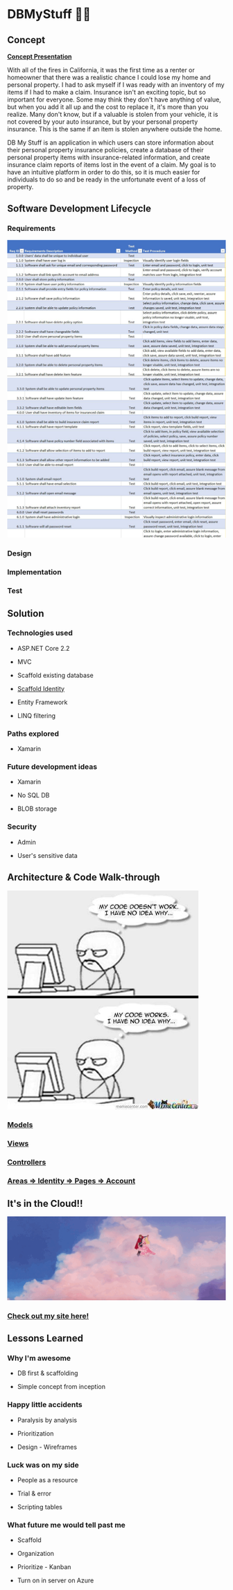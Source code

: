 # DBMyStuff 	:woman_technologist:

## Concept

**[Concept Presentation](https://prezi.com/view/boyYX2lCzWfMdtXd0eJE/)**

With all of the fires in California, it was the first time as a renter or homeowner that there was a realistic chance I could lose my home and personal property. I had to ask myself if I was ready with an inventory of my items if I had to make a claim. Insurance isn't an exciting topic, but so important for everyone. Some may think they don't have anything of value, but when you add it all up and the cost to replace it, it's more than you realize. Many don't know, but if a valuable is stolen from your vehicle, it is not covered by your auto insurance, but by your personal property insurance. This is the same if an item is stolen anywhere outside the home.

DB My Stuff is an application in which users can store information about their personal property insurance policies, create a database of their personal property items with insurance-related information, and create insurance claim reports of items lost in the event of a claim. My goal is to have an intuitive platform in order to do this, so it is much easier for individuals to do so and be ready in the unfortunate event of a loss of property. 

## Software Development Lifecycle

### Requirements

![Req1](/Req1.JPG)
![Req2](/Req2.JPG)

### Design


### Implementation


### Test


## Solution

### Technologies used

* ASP.NET Core 2.2

* MVC

* Scaffold existing database

* [Scaffold Identity](https://docs.microsoft.com/en-us/aspnet/core/security/authentication/scaffold-identity?view=aspnetcore-3.0&tabs=visual-studio#scaffold-identity-into-an-mvc-project-without-existing-authorization)

* Entity Framework

* LINQ filtering


### Paths explored

* Xamarin


### Future development ideas

* Xamarin

* No SQL DB

* BLOB storage


### Security

* Admin

* User's sensitive data



## Architecture & Code Walk-through

![No idea](/workingcode.jpg)

### [Models](https://github.com/McDowellME/DBMyStuff/tree/master/Models)

### [Views](https://github.com/McDowellME/DBMyStuff/tree/master/Views)

### [Controllers](https://github.com/McDowellME/DBMyStuff/tree/master/Controllers)

### [Areas => Identity => Pages => Account](https://github.com/McDowellME/DBMyStuff/tree/master/Areas/Identity)




## It's in the Cloud!!

![Cloud](/sleepingbeautyclouds.gif)

### [Check out my site here!](https://dbmystuff.azurewebsites.net)




## Lessons Learned

### Why I'm awesome

* DB first & scaffolding

* Simple concept from inception


### Happy little accidents

* Paralysis by analysis 

* Prioritization 

* Design - Wireframes

### Luck was on my side

* People as a resource

* Trial & error

* Scripting tables


### What future me would tell past me

* Scaffold

* Organization

* Prioritize - Kanban

* Turn on in server on Azure


